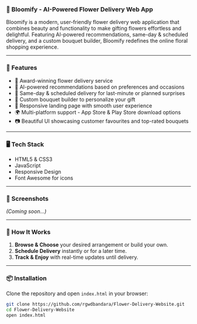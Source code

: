 ### 🌸 Bloomify - AI-Powered Flower Delivery Web App

Bloomify is a modern, user-friendly flower delivery web application that combines beauty and functionality to make gifting flowers effortless and delightful. Featuring AI-powered recommendations, same-day & scheduled delivery, and a custom bouquet builder, Bloomify redefines the online floral shopping experience.

---

### 🌼 Features

- 🌟 Award-winning flower delivery service  
- 🧠 AI-powered recommendations based on preferences and occasions  
- 🚚 Same-day & scheduled delivery for last-minute or planned surprises  
- 💐 Custom bouquet builder to personalize your gift  
- 💾 Responsive landing page with smooth user experience  
- 🌍 Multi-platform support - App Store & Play Store download options  
- 📷 Beautiful UI showcasing customer favourites and top-rated bouquets  

---

### 🖥️ Tech Stack

- HTML5 & CSS3  
- JavaScript  
- Responsive Design  
- Font Awesome for icons  

---

### 📸 Screenshots

*(Coming soon...)*

---

### 🚀 How It Works

1. **Browse & Choose** your desired arrangement or build your own.  
2. **Schedule Delivery** instantly or for a later time.  
3. **Track & Enjoy** with real-time updates until delivery.

---

### 📦 Installation

Clone the repository and open `index.html` in your browser:

```bash
git clone https://github.com/rgwdbandara/Flower-Delivery-Website.git
cd Flower-Delivery-Website
open index.html
